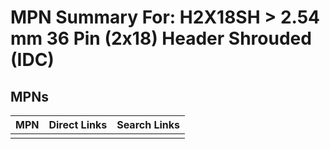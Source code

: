 



# MPN Summary For: H2X18SH > 2.54 mm 36 Pin (2x18) Header Shrouded (IDC)

## MPNs
  

|MPN|Direct Links|Search Links|
| :--- | :--- | :--- |
||||
